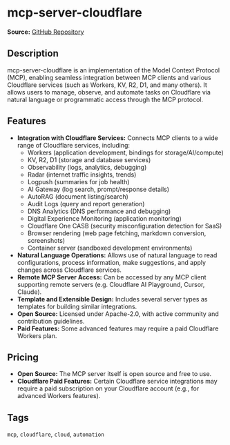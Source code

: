 # mcp-server-cloudflare

**Source:** [GitHub Repository](https://github.com/cloudflare/mcp-server-cloudflare)

## Description
mcp-server-cloudflare is an implementation of the Model Context Protocol (MCP), enabling seamless integration between MCP clients and various Cloudflare services (such as Workers, KV, R2, D1, and many others). It allows users to manage, observe, and automate tasks on Cloudflare via natural language or programmatic access through the MCP protocol.

## Features
- **Integration with Cloudflare Services:** Connects MCP clients to a wide range of Cloudflare services, including:
  - Workers (application development, bindings for storage/AI/compute)
  - KV, R2, D1 (storage and database services)
  - Observability (logs, analytics, debugging)
  - Radar (internet traffic insights, trends)
  - Logpush (summaries for job health)
  - AI Gateway (log search, prompt/response details)
  - AutoRAG (document listing/search)
  - Audit Logs (query and report generation)
  - DNS Analytics (DNS performance and debugging)
  - Digital Experience Monitoring (application monitoring)
  - Cloudflare One CASB (security misconfiguration detection for SaaS)
  - Browser rendering (web page fetching, markdown conversion, screenshots)
  - Container server (sandboxed development environments)
- **Natural Language Operations:** Allows use of natural language to read configurations, process information, make suggestions, and apply changes across Cloudflare services.
- **Remote MCP Server Access:** Can be accessed by any MCP client supporting remote servers (e.g. Cloudflare AI Playground, Cursor, Claude).
- **Template and Extensible Design:** Includes several server types as templates for building similar integrations.
- **Open Source:** Licensed under Apache-2.0, with active community and contribution guidelines.
- **Paid Features:** Some advanced features may require a paid Cloudflare Workers plan.

## Pricing
- **Open Source:** The MCP server itself is open source and free to use.
- **Cloudflare Paid Features:** Certain Cloudflare service integrations may require a paid subscription on your Cloudflare account (e.g., for advanced Workers features).

## Tags
`mcp`, `cloudflare`, `cloud`, `automation`